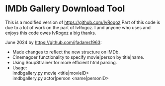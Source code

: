 # IMDb Gallery Download Tool
 
 This is a modified version of https://github.com/IvRogoz
 Part of this code is due to a lot of work on the part of
 IvRogoz. I and anyone who uses and enjoys this code owes IvRogoz 
 a big thanks.  
 
 June 2024 by https://github.com/jfadams1963:  
 + Made changes to reflect the new structure on IMDb.  
 + Cinemagoer functionality to specify movie|person by title|name.  
 + Using SoupStrainer for more efficient html parsing.  
 + Usage:  
     imdbgallery.py movie <title|movieID>  
     imdbgallery.py actor|person <name|personID>  
